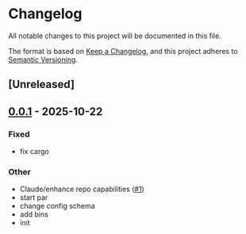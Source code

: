 # Changelog

All notable changes to this project will be documented in this file.

The format is based on [Keep a Changelog](https://keepachangelog.com/en/1.0.0/),
and this project adheres to [Semantic Versioning](https://semver.org/spec/v2.0.0.html).

## [Unreleased]

## [0.0.1](https://github.com/ggagosh/karkinos/releases/tag/v0.0.1) - 2025-10-22

### Fixed

- fix cargo

### Other

- Claude/enhance repo capabilities ([#1](https://github.com/ggagosh/karkinos/pull/1))
- start par
- change config schema
- add bins
- init
